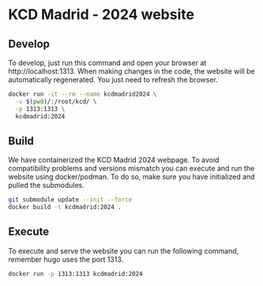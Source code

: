 # KCD Madrid - 2024 website

## Develop

To develop, just run this command and open your browser at http://localhost:1313. When making changes in the code, the website will be automatically regenerated. You just need to refresh the browser.

```bash
docker run -it --rm --name kcdmadrid2024 \
  -v $(pwd)/:/root/kcd/ \
  -p 1313:1313 \
  kcdmadrid:2024
```

## Build

We have containerized the KCD Madrid 2024 webpage. To avoid compatibility problems and versions mismatch you can execute and run the website using docker/podman. To do so, make sure you have initialized and pulled the submodules.

```bash
git submodule update --init --force
docker build -t kcdmadrid:2024 .
```

## Execute

To execute and serve the website you can run the following command, remember hugo uses the port 1313.

```bash
docker run -p 1313:1313 kcdmadrid:2024
```

